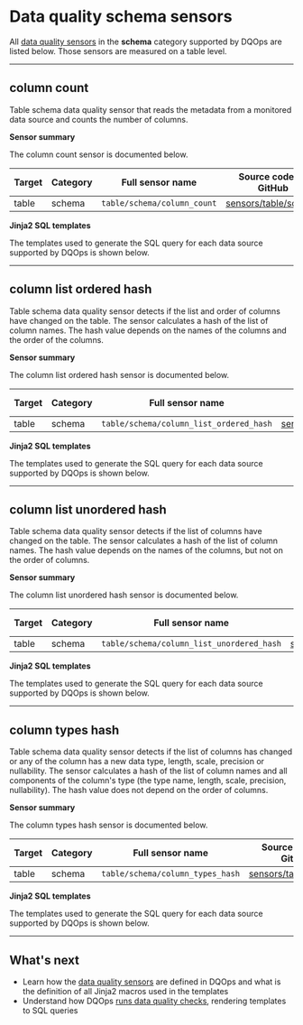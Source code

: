 # Data quality schema sensors
All [data quality sensors](../../../dqo-concepts/definition-of-data-quality-sensors.md) in the **schema** category supported by DQOps are listed below. Those sensors are measured on a table level.

---


## column count
Table schema data quality sensor that reads the metadata from a monitored data source and counts the number of columns.

**Sensor summary**

The column count sensor is documented below.

| Target | Category | Full sensor name | Source code on GitHub |
|--------|----------|------------------|-----------------------|
| table | schema | `table/schema/column_count` | [sensors/table/schema](https://github.com/dqops/dqo/tree/develop/home/sensors/table/schema/) |







**Jinja2 SQL templates**

The templates used to generate the SQL query for each data source supported by DQOps is shown below.

___



## column list ordered hash
Table schema data quality sensor detects if the list and order of columns have changed on the table.
 The sensor calculates a hash of the list of column names. The hash value depends on the names of the columns and the order of the columns.

**Sensor summary**

The column list ordered hash sensor is documented below.

| Target | Category | Full sensor name | Source code on GitHub |
|--------|----------|------------------|-----------------------|
| table | schema | `table/schema/column_list_ordered_hash` | [sensors/table/schema](https://github.com/dqops/dqo/tree/develop/home/sensors/table/schema/) |







**Jinja2 SQL templates**

The templates used to generate the SQL query for each data source supported by DQOps is shown below.

___



## column list unordered hash
Table schema data quality sensor detects if the list of columns have changed on the table.
 The sensor calculates a hash of the list of column names. The hash value depends on the names of the columns, but not on the order of columns.

**Sensor summary**

The column list unordered hash sensor is documented below.

| Target | Category | Full sensor name | Source code on GitHub |
|--------|----------|------------------|-----------------------|
| table | schema | `table/schema/column_list_unordered_hash` | [sensors/table/schema](https://github.com/dqops/dqo/tree/develop/home/sensors/table/schema/) |







**Jinja2 SQL templates**

The templates used to generate the SQL query for each data source supported by DQOps is shown below.

___



## column types hash
Table schema data quality sensor detects if the list of columns has changed or any of the column has a new data type, length, scale, precision or nullability.
 The sensor calculates a hash of the list of column names and all components of the column&#x27;s type (the type name, length, scale, precision, nullability).
 The hash value does not depend on the order of columns.

**Sensor summary**

The column types hash sensor is documented below.

| Target | Category | Full sensor name | Source code on GitHub |
|--------|----------|------------------|-----------------------|
| table | schema | `table/schema/column_types_hash` | [sensors/table/schema](https://github.com/dqops/dqo/tree/develop/home/sensors/table/schema/) |







**Jinja2 SQL templates**

The templates used to generate the SQL query for each data source supported by DQOps is shown below.

___




## What's next
- Learn how the [data quality sensors](../../../dqo-concepts/definition-of-data-quality-sensors.md) are defined in DQOps and what is the definition of all Jinja2 macros used in the templates
- Understand how DQOps [runs data quality checks](../../../dqo-concepts/architecture/data-quality-check-execution-flow.md), rendering templates to SQL queries
